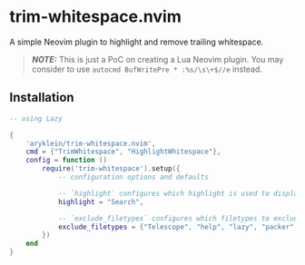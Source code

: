 # trim-whitespace.nvim

A simple Neovim plugin to highlight and remove trailing whitespace.

> **_NOTE:_** This is just a PoC on creating a Lua Neovim plugin.
You may consider to use `autocmd BufWritePre * :%s/\s\+$//e` instead.

## Installation

```lua
-- using Lazy

{
    'aryklein/trim-whitespace.nvim',
    cmd = {"TrimWhitespace", "HighlightWhitespace"},
    config = function ()
        require('trim-whitespace').setup({
            -- configuration options and defaults

            -- `highlight` configures which highlight is used to display the trailing whitespaces
            highlight = "Search",

            -- `exclude_filetypes` configures which filetypes to exclude when displaying trailing whitespaces
            exclude_filetypes = {"Telescope", "help", "lazy", "packer", "dashboard", "NvimTree", "Trouble"},
        })
    end
}
```
